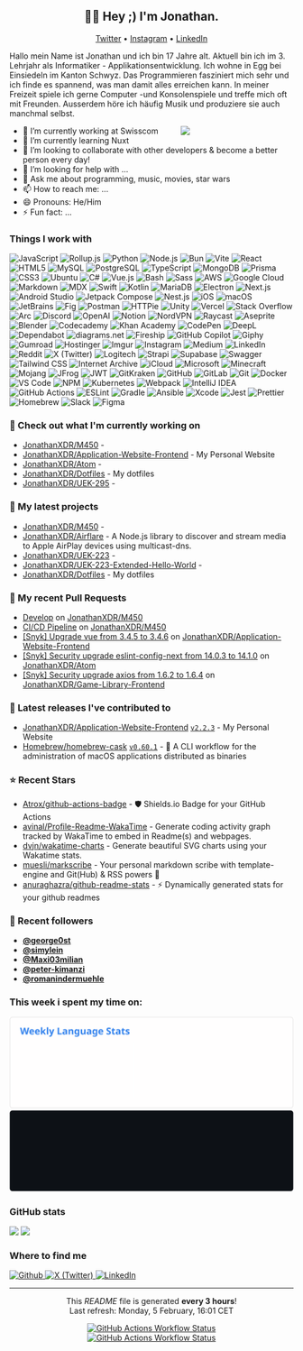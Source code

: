 <h2 align="center">👋🏻 Hey ;) I'm Jonathan.</h2>

<p align="center">
  <a href="https://twitter.com/JonathanXD12_">Twitter</a> •
  <a href="https://www.instagram.com/jonathan_russ_">Instagram</a> •
  <a href="https://www.linkedin.com/in/jonathan-russ-swisscom">LinkedIn</a>
</p>

Hallo mein Name ist Jonathan und ich bin 17 Jahre alt. Aktuell bin ich im 3. Lehrjahr als Informatiker - Applikationsentwicklung. Ich wohne in Egg bei Einsiedeln im Kanton Schwyz. Das Programmieren fasziniert mich sehr und ich finde es spannend, was man damit alles erreichen kann. In meiner Freizeit spiele ich gerne Computer -und Konsolenspiele und treffe mich oft mit Freunden. Ausserdem höre ich häufig Musik und produziere sie auch manchmal selbst.

<img
  align="right"
  src="https://user-images.githubusercontent.com/5713670/87202985-820dcb80-c2b6-11ea-9f56-7ec461c497c3.gif"
  width='200"'
/>

- 🔭 I’m currently working at Swisscom
- 🌱 I’m currently learning Nuxt
- 👯 I’m looking to collaborate with other developers & become a better person every day!
- 🤔 I’m looking for help with ...
- 💬 Ask me about programming, music, movies, star wars
- 📫 How to reach me: ...
- 😄 Pronouns: He/Him
- ⚡ Fun fact: ...

<h3>Things I work with</h3>
<p>
  <img
    alt="JavaScript"
    src="https://img.shields.io/badge/-JavaScript-F7DF1E?style=flat-square&logo=JavaScript&logoColor=black"
  />
  <img
    alt="Rollup.js"
    src="https://img.shields.io/badge/-Rollup.js-EC4A3F?style=flat-square&logo=Rollup.js&logoColor=white"
  />
  <img
    alt="Python"
    src="https://img.shields.io/badge/-Python-3776AB?style=flat-square&logo=Python&logoColor=white"
  />
  <img
    alt="Node.js"
    src="https://img.shields.io/badge/-Node.js-339933?style=flat-square&logo=Node.js&logoColor=white"
  />
  <img
    alt="Bun"
    src="https://img.shields.io/badge/-Bun-000000?style=flat-square&logo=Bun&logoColor=white"
  />
  <img
    alt="Vite"
    src="https://img.shields.io/badge/-Vite-646CFF?style=flat-square&logo=Vite&logoColor=white"
  />
  <img
    alt="React"
    src="https://img.shields.io/badge/-React-61DAFB?style=flat-square&logo=React&logoColor=black"
  />
  <img
    alt="HTML5"
    src="https://img.shields.io/badge/-HTML5-E34F26?style=flat-square&logo=HTML5&logoColor=white"
  />
  <img
    alt="MySQL"
    src="https://img.shields.io/badge/-MySQL-E34F26?style=flat-square&logo=MySQL&logoColor=white"
  />
  <img
    alt="PostgreSQL"
    src="https://img.shields.io/badge/-PostgreSQL-4169E1?style=flat-square&logo=PostgreSQL&logoColor=white"
  />
  <img
    alt="TypeScript"
    src="https://img.shields.io/badge/-TypeScript-3178C6?style=flat-square&logo=TypeScript&logoColor=white"
  />
  <img
    alt="MongoDB"
    src="https://img.shields.io/badge/-MongoDB-47A248?style=flat-square&logo=MongoDB&logoColor=white"
  />
  <img
    alt="Prisma"
    src="https://img.shields.io/badge/-Prisma-2D3748?style=flat-square&logo=Prisma&logoColor=white"
  />
  <img
    alt="CSS3"
    src="https://img.shields.io/badge/-CSS3-1572B6?style=flat-square&logo=CSS3&logoColor=white"
  />
  <img
    alt="Ubuntu"
    src="https://img.shields.io/badge/-Ubuntu-E95420?style=flat-square&logo=Ubuntu&logoColor=white"
  />
  <img
    alt="C#"
    src="https://img.shields.io/badge/-C#-512BD4?style=flat-square&logo=C#&logoColor=white"
  />
  <img
    alt="Vue.js"
    src="https://img.shields.io/badge/-Vue.js-4FC08D?style=flat-square&logo=Vue.js&logoColor=white"
  />
  <img
    alt="Bash"
    src="https://img.shields.io/badge/-Bash-4EAA25?style=flat-square&logo=GNU Bash&logoColor=white"
  />
  <img
    alt="Sass"
    src="https://img.shields.io/badge/-Sass-CC6699?style=flat-square&logo=Sass&logoColor=white"
  />
  <img
    alt="AWS"
    src="https://img.shields.io/badge/-AWS-232F3E?style=flat-square&logo=Amazon Web Services&logoColor=white"
  />
  <img
    alt="Google Cloud"
    src="https://img.shields.io/badge/-Google Cloud-4285F4?style=flat-square&logo=Google Cloud&logoColor=white"
  />
  <img
    alt="Markdown"
    src="https://img.shields.io/badge/-Markdown-000000?style=flat-square&logo=Markdown&logoColor=white"
  />
  <img
    alt="MDX"
    src="https://img.shields.io/badge/-MDX-1B1F24?style=flat-square&logo=MDX&logoColor=white"
  />
  <img
    alt="Swift"
    src="https://img.shields.io/badge/-Swift-F05138?style=flat-square&logo=Swift&logoColor=white"
  />
  <img
    alt="Kotlin"
    src="https://img.shields.io/badge/-Kotlin-7F52FF?style=flat-square&logo=Kotlin&logoColor=white"
  />
  <img
    alt="MariaDB"
    src="https://img.shields.io/badge/-MariaDB-003545?style=flat-square&logo=MariaDB&logoColor=white"
  />
  <img
    alt="Electron"
    src="https://img.shields.io/badge/-Electron-47848F?style=flat-square&logo=Electron&logoColor=white"
  />
  <img
    alt="Next.js"
    src="https://img.shields.io/badge/-Next.js-000000?style=flat-square&logo=Next.js&logoColor=white"
  />
  <img
    alt="Android Studio"
    src="https://img.shields.io/badge/-Android Studio-3DDC84?style=flat-square&logo=Android Studio&logoColor=white"
  />
  <img
    alt="Jetpack Compose"
    src="https://img.shields.io/badge/-Jetpack Compose-4285F4?style=flat-square&logo=Jetpack Compose&logoColor=white"
  />
  <img
    alt="Nest.js"
    src="https://img.shields.io/badge/-Nest.js-E0234E?style=flat-square&logo=NestJS&logoColor=white"
  />
  <img
    alt="iOS"
    src="https://img.shields.io/badge/-iOS-000000?style=flat-square&logo=iOS&logoColor=white"
  />
  <img
    alt="macOS"
    src="https://img.shields.io/badge/-macOS-000000?style=flat-square&logo=macOS&logoColor=white"
  />
  <img
    alt="JetBrains"
    src="https://img.shields.io/badge/-JetBrains-000000?style=flat-square&logo=JetBrains&logoColor=white"
  />
  <img
    alt="Fig"
    src="https://img.shields.io/badge/-Fig-000000?style=flat-square&logo=Fig&logoColor=white"
  />
  <img
    alt="Postman"
    src="https://img.shields.io/badge/-Postman-FF6C37?style=flat-square&logo=Postman&logoColor=white"
  />
  <img
    alt="HTTPie"
    src="https://img.shields.io/badge/-HTTPie-73DC8C?style=flat-square&logo=HTTPie&logoColor=black"
  />
  <img
    alt="Unity"
    src="https://img.shields.io/badge/-Unity-000000?style=flat-square&logo=Unity&logoColor=white"
  />
  <img
    alt="Vercel"
    src="https://img.shields.io/badge/-Vercel-000000?style=flat-square&logo=Vercel&logoColor=white"
  />
  <img
    alt="Stack Overflow"
    src="https://img.shields.io/badge/-Stack Overflow-F58025?style=flat-square&logo=Stack Overflow&logoColor=white"
  />
  <img
    alt="Arc"
    src="https://img.shields.io/badge/-Arc-FCBFBD?style=flat-square&logo=Arc&logoColor=black"
  />
  <img
    alt="Discord"
    src="https://img.shields.io/badge/-Discord-5865F2?style=flat-square&logo=Discord&logoColor=white"
  />
  <img
    alt="OpenAI"
    src="https://img.shields.io/badge/-OpenAI-412991?style=flat-square&logo=OpenAI&logoColor=white"
  />
  <img
    alt="Notion"
    src="https://img.shields.io/badge/-Notion-000000?style=flat-square&logo=Notion&logoColor=white"
  />
  <img
    alt="NordVPN"
    src="https://img.shields.io/badge/-NordVPN-4687FF?style=flat-square&logo=NordVPN&logoColor=white"
  />
  <img
    alt="Raycast"
    src="https://img.shields.io/badge/-Raycast-FF6363?style=flat-square&logo=Raycast&logoColor=white"
  />
  <img
    alt="Aseprite"
    src="https://img.shields.io/badge/-Aseprite-7D929E?style=flat-square&logo=Aseprite&logoColor=white"
  />
  <img
    alt="Blender"
    src="https://img.shields.io/badge/-Blender-E87D0D?style=flat-square&logo=Blender&logoColor=white"
  />
  <img
    alt="Codecademy"
    src="https://img.shields.io/badge/-Codecademy-1F4056?style=flat-square&logo=Codecademy&logoColor=white"
  />
  <img
    alt="Khan Academy"
    src="https://img.shields.io/badge/-Khan Academy-14BF96?style=flat-square&logo=Khan Academy&logoColor=white"
  />
  <img
    alt="CodePen"
    src="https://img.shields.io/badge/-CodePen-000000?style=flat-square&logo=CodePen&logoColor=white"
  />
  <img
    alt="DeepL"
    src="https://img.shields.io/badge/-DeepL-0F2B46?style=flat-square&logo=DeepL&logoColor=white"
  />
  <img
    alt="Dependabot"
    src="https://img.shields.io/badge/-Dependabot-025E8C?style=flat-square&logo=Dependabot&logoColor=white"
  />
  <img
    alt="diagrams.net"
    src="https://img.shields.io/badge/-diagrams.net-F08705?style=flat-square&logo=diagrams.net&logoColor=white"
  />
  <img
    alt="Fireship"
    src="https://img.shields.io/badge/-Fireship-EB844E?style=flat-square&logo=Fireship&logoColor=white"
  />
  <img
    alt="GitHub Copilot"
    src="https://img.shields.io/badge/-GitHub Copilot-000000?style=flat-square&logo=GitHub Copilot&logoColor=white"
  />
  <img
    alt="Giphy"
    src="https://img.shields.io/badge/-Giphy-FF6666?style=flat-square&logo=Giphy&logoColor=white"
  />
  <img
    alt="Gumroad"
    src="https://img.shields.io/badge/-Gumroad-FF90E8?style=flat-square&logo=Gumroad&logoColor=black"
  />
  <img
    alt="Hostinger"
    src="https://img.shields.io/badge/-Hostinger-673DE6?style=flat-square&logo=Hostinger&logoColor=white"
  />
  <img
    alt="Imgur"
    src="https://img.shields.io/badge/-Imgur-1BB76E?style=flat-square&logo=Imgur&logoColor=white"
  />
  <img
    alt="Instagram"
    src="https://img.shields.io/badge/-Instagram-E4405F?style=flat-square&logo=Instagram&logoColor=white"
  />
  <img
    alt="Medium"
    src="https://img.shields.io/badge/-Medium-000000?style=flat-square&logo=Medium&logoColor=white"
  />
  <img
    alt="LinkedIn"
    src="https://img.shields.io/badge/-LinkedIn-0A66C2?style=flat-square&logo=LinkedIn&logoColor=white"
  />
  <img
    alt="Reddit"
    src="https://img.shields.io/badge/-Reddit-FF4500?style=flat-square&logo=Reddit&logoColor=white"
  />
  <img
    alt="X (Twitter)"
    src="https://img.shields.io/badge/-X (Twitter)-000000?style=flat-square&logo=X&logoColor=white"
  />
  <img
    alt="Logitech"
    src="https://img.shields.io/badge/-Logitech-00B8FC?style=flat-square&logo=Logitech&logoColor=white"
  />
  <img
    alt="Strapi"
    src="https://img.shields.io/badge/-Strapi-4945FF?style=flat-square&logo=Strapi&logoColor=white"
  />
  <img
    alt="Supabase"
    src="https://img.shields.io/badge/-Supabase-3FCF8E?style=flat-square&logo=Supabase&logoColor=white"
  />
  <img
    alt="Swagger"
    src="https://img.shields.io/badge/-Swagger-85EA2D?style=flat-square&logo=Swagger&logoColor=black"
  />
  <img
    alt="Tailwind CSS"
    src="https://img.shields.io/badge/-Tailwind CSS-06B6D4?style=flat-square&logo=Tailwind CSS&logoColor=white"
  />
  <img
    alt="Internet Archive"
    src="https://img.shields.io/badge/-Internet Archive-666666?style=flat-square&logo=Internet Archive&logoColor=white"
  />
  <img
    alt="iCloud"
    src="https://img.shields.io/badge/-iCloud-3693F3?style=flat-square&logo=iCloud&logoColor=white"
  />
  <img
    alt="Microsoft"
    src="https://img.shields.io/badge/-Microsoft-5E5E5E?style=flat-square&logo=Microsoft&logoColor=white"
  />
  <img
    alt="Minecraft"
    src="https://img.shields.io/badge/-Minecraft-3C8527?style=flat-square&logo=Minecraft&logoColor=white"
  />
  <img
    alt="Mojang"
    src="https://img.shields.io/badge/-Mojang-EF323D?style=flat-square&logo=Mojang Studios&logoColor=white"
  />
  <img
    alt="JFrog"
    src="https://img.shields.io/badge/-JFrog-40BE46?style=flat-square&logo=JFrog&logoColor=white"
  />
  <img
    alt="JWT"
    src="https://img.shields.io/badge/-JWT-000000?style=flat-square&logo=JSON Web Tokens&logoColor=white"
  />
  <img
    alt="GitKraken"
    src="https://img.shields.io/badge/-GitKraken-179287?style=flat-square&logo=GitKraken&logoColor=white"
  />
  <img
    alt="GitHub"
    src="https://img.shields.io/badge/-GitHub-181717?style=flat-square&logo=GitHub&logoColor=white"
  />
  <img
    alt="GitLab"
    src="https://img.shields.io/badge/-GitLab-FC6D26?style=flat-square&logo=GitLab&logoColor=white"
  />
  <img
    alt="Git"
    src="https://img.shields.io/badge/-Git-F05032?style=flat-square&logo=Git&logoColor=white"
  />
  <img
    alt="Docker"
    src="https://img.shields.io/badge/-Docker-2496ED?style=flat-square&logo=Docker&logoColor=white"
  />
  <img
    alt="VS Code"
    src="https://img.shields.io/badge/-VS Code-007ACC?style=flat-square&logo=Visual Studio Code&logoColor=white"
  />
  <img
    alt="NPM"
    src="https://img.shields.io/badge/-NPM-CB3837?style=flat-square&logo=npm&logoColor=white"
  />
  <img
    alt="Kubernetes"
    src="https://img.shields.io/badge/-Kubernetes-326CE5?style=flat-square&logo=Kubernetes&logoColor=white"
  />
  <img
    alt="Webpack"
    src="https://img.shields.io/badge/-Webpack-8DD6F9?style=flat-square&logo=Webpack&logoColor=black"
  />
  <img
    alt="IntelliJ IDEA"
    src="https://img.shields.io/badge/-IntelliJ IDEA-000000?style=flat-square&logo=IntelliJ IDEA&logoColor=white"
  />
  <img
    alt="GitHub Actions"
    src="https://img.shields.io/badge/-GitHub Actions-2088FF?style=flat-square&logo=GitHub Actions&logoColor=white"
  />
  <img
    alt="ESLint"
    src="https://img.shields.io/badge/-ESLint-4B32C3?style=flat-square&logo=ESLint&logoColor=white"
  />
  <img
    alt="Gradle"
    src="https://img.shields.io/badge/-Gradle-02303A?style=flat-square&logo=Gradle&logoColor=white"
  />
  <img
    alt="Ansible"
    src="https://img.shields.io/badge/-Ansible-EE0000?style=flat-square&logo=Ansible&logoColor=white"
  />
  <img
    alt="Xcode"
    src="https://img.shields.io/badge/-Xcode-147EFB?style=flat-square&logo=Xcode&logoColor=white"
  />
  <img
    alt="Jest"
    src="https://img.shields.io/badge/-Jest-C21325?style=flat-square&logo=Jest&logoColor=white"
  />
  <img
    alt="Prettier"
    src="https://img.shields.io/badge/-Prettier-F7B93E?style=flat-square&logo=Prettier&logoColor=black"
  />
  <img
    alt="Homebrew"
    src="https://img.shields.io/badge/-Homebrew-FBB040?style=flat-square&logo=Homebrew&logoColor=black"
  />
  <img
    alt="Slack"
    src="https://img.shields.io/badge/-Slack-4A154B?style=flat-square&logo=Slack&logoColor=white"
  />
  <img
    alt="Figma"
    src="https://img.shields.io/badge/-Figma-F24E1E?style=flat-square&logo=Figma&logoColor=white"
  />
</p>

### 👷 Check out what I'm currently working on

- [JonathanXDR/M450](https://github.com/JonathanXDR/M450) - 
- [JonathanXDR/Application-Website-Frontend](https://github.com/JonathanXDR/Application-Website-Frontend) - My Personal Website
- [JonathanXDR/Atom](https://github.com/JonathanXDR/Atom) - 
- [JonathanXDR/Dotfiles](https://github.com/JonathanXDR/Dotfiles) - My dotfiles
- [JonathanXDR/UEK-295](https://github.com/JonathanXDR/UEK-295) - 

### 🌱 My latest projects

- [JonathanXDR/M450](https://github.com/JonathanXDR/M450) - 
- [JonathanXDR/Airflare](https://github.com/JonathanXDR/Airflare) - A Node.js library to discover and stream media to Apple AirPlay devices using multicast-dns.
- [JonathanXDR/UEK-223](https://github.com/JonathanXDR/UEK-223) - 
- [JonathanXDR/UEK-223-Extended-Hello-World](https://github.com/JonathanXDR/UEK-223-Extended-Hello-World) - 
- [JonathanXDR/Dotfiles](https://github.com/JonathanXDR/Dotfiles) - My dotfiles

### 🔨 My recent Pull Requests

- [Develop](https://github.com/JonathanXDR/M450/pull/7) on [JonathanXDR/M450](https://github.com/JonathanXDR/M450)
- [CI/CD Pipeline](https://github.com/JonathanXDR/M450/pull/5) on [JonathanXDR/M450](https://github.com/JonathanXDR/M450)
- [[Snyk] Upgrade vue from 3.4.5 to 3.4.6](https://github.com/JonathanXDR/Application-Website-Frontend/pull/25) on [JonathanXDR/Application-Website-Frontend](https://github.com/JonathanXDR/Application-Website-Frontend)
- [[Snyk] Security upgrade eslint-config-next from 14.0.3 to 14.1.0](https://github.com/JonathanXDR/Atom/pull/16) on [JonathanXDR/Atom](https://github.com/JonathanXDR/Atom)
- [[Snyk] Security upgrade axios from 1.6.2 to 1.6.4](https://github.com/JonathanXDR/Game-Library-Frontend/pull/34) on [JonathanXDR/Game-Library-Frontend](https://github.com/JonathanXDR/Game-Library-Frontend)

### 🔭 Latest releases I've contributed to

- [JonathanXDR/Application-Website-Frontend](https://github.com/JonathanXDR/Application-Website-Frontend) [`v2.2.3`](https://github.com/JonathanXDR/Application-Website-Frontend/releases/tag/v2.2.3) - My Personal Website
- [Homebrew/homebrew-cask](https://github.com/Homebrew/homebrew-cask) [`v0.60.1`](https://github.com/Homebrew/homebrew-cask/releases/tag/v0.60.1) - 🍻 A CLI workflow for the administration of macOS applications distributed as binaries

### ⭐ Recent Stars

- [Atrox/github-actions-badge](https://github.com/Atrox/github-actions-badge) - :shield: Shields.io Badge for your GitHub Actions
- [avinal/Profile-Readme-WakaTime](https://github.com/avinal/Profile-Readme-WakaTime) - Generate coding activity graph tracked by WakaTime to embed in Readme(s) and webpages.
- [dvjn/wakatime-charts](https://github.com/dvjn/wakatime-charts) - Generate beautiful SVG charts using your Wakatime stats.
- [muesli/markscribe](https://github.com/muesli/markscribe) - Your personal markdown scribe with template-engine and Git(Hub) &amp; RSS powers 📜
- [anuraghazra/github-readme-stats](https://github.com/anuraghazra/github-readme-stats) - :zap: Dynamically generated stats for your github readmes

### 💖 Recent followers

- [**@george0st**](https://github.com/george0st)
- [**@simylein**](https://github.com/simylein)
- [**@Maxi03milian**](https://github.com/Maxi03milian)
- [**@peter-kimanzi**](https://github.com/peter-kimanzi)
- [**@romanindermuehle**](https://github.com/romanindermuehle)

<h3>This week i spent my time on:</h3>







![light](https://raw.githubusercontent.com/JonathanXDR/JonathanXDR/main/images/wakatime_weekly_language_stats.svg#gh-light-mode-only)
![dark](https://raw.githubusercontent.com/JonathanXDR/JonathanXDR/main/images/wakatime_weekly_language_stats_black.svg#gh-dark-mode-only)

<h3>GitHub stats</h3>


<picture>
  <source
    srcset="
      https://github-readme-stats.vercel.app/api?username=jonathanxdr&show_icons=true&show=reviews,discussions_started,discussions_answered,prs_merged,prs_merged_percentage&theme=dark#gh-light-dark-only
    "
  />
  <source
    srcset="
      https://github-readme-stats.vercel.app/api?username=jonathanxdr&show_icons=true&show=reviews,discussions_started,discussions_answered,prs_merged,prs_merged_percentage&theme=light#gh-light-mode-only
    "
  />
  <img
    src="https://github-readme-stats.vercel.app/api?username=jonathanxdr&show_icons=true&show=reviews,discussions_started,discussions_answered,prs_merged,prs_merged_percentage"
  />
</picture>

<picture>
  <source
    srcset="
      https://github-readme-stats.vercel.app/api/top-langs/?username=jonathanxdr&layout=compact&theme=dark#gh-light-dark-only
    "
  />
  <source
    srcset="
      https://github-readme-stats.vercel.app/api/top-langs/?username=jonathanxdr&layout=compact&theme=light#gh-light-mode-only
    "
  />
  <img
    src="https://github-readme-stats.vercel.app/api/top-langs/?username=jonathanxdr&layout=compact"
  />
</picture>



<h3>Where to find me</h3>
<p>
  <a href="https://github.com/JonathanXDR" target="_blank">
    <img
      alt="Github"
      src="https://img.shields.io/badge/GitHub-%2312100E.svg?&style=for-the-badge&logo=Github&logoColor=white"
    />
  </a>
  <a href="https://twitter.com/JonathanXD12_" target="_blank">
    <img
      alt="X (Twitter)"
      src="https://img.shields.io/badge/-X (Twitter)-000000.svg?&style=for-the-badge&logo=X&logoColor=white"
    />
  </a>
  <a href="https://www.linkedin.com/in/jonathan-russ-b7442a228" target="_blank">
    <img
      alt="LinkedIn"
      src="https://img.shields.io/badge/linkedin-%230077B5.svg?&style=for-the-badge&logo=linkedin&logoColor=white"
    />
  </a>
</p>

---

<p align="center">
  This <i>README</i> file is generated <b>every 3 hours</b>!<br />Last refresh:
  Monday, 5 February, 16:01 CET<br />
</p>

<p align="center">
  <a href="https://github.com/JonathanXDR/JonathanXDR/actions/workflows/wakatime.yml" target="_blank">
    <img alt="GitHub Actions Workflow Status" src="https://img.shields.io/github/actions/workflow/status/JonathanXDR/JonathanXDR/wakatime.yml?style=for-the-badge&logo=GitHub&label=Wakatime%20Charts">
  </a>
  <br />
  <a href="https://github.com/JonathanXDR/JonathanXDR/actions/workflows/markdown-scribe.yml" target="_blank">
    <img alt="GitHub Actions Workflow Status" src="https://img.shields.io/github/actions/workflow/status/JonathanXDR/JonathanXDR/markdown-scribe.yml?style=for-the-badge&logo=GitHub&label=Markdown%20Scribe%20Generation">
  </a>

  



</p>
